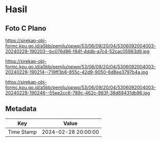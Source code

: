 # Hasil

## Foto C Plano

https://sirekap-obj-formc.kpu.go.id/a5bb/pemilu/ppwp/53/06/09/20/04/5306092004003-20240228-190203--bc076d86-f84f-4ddb-a7c4-52cac05983d9.jpg

https://sirekap-obj-formc.kpu.go.id/a5bb/pemilu/ppwp/53/06/09/20/04/5306092004003-20240228-190214--719ff3b6-855c-42d9-9050-6d8ee3797b4a.jpg

https://sirekap-obj-formc.kpu.go.id/a5bb/pemilu/ppwp/53/06/09/20/04/5306092004003-20240228-190246--55ee2cc6-789c-462c-983f-38d68431db96.jpg


## Metadata

| Key        | Value               |
| ---------- | ------------------- |
| Time Stamp | 2024-02-28 20:00:00 |



